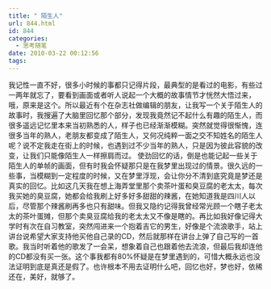 ```yaml
---
title: " 陌生人"
url: 844.html
id: 844
categories:
  - 思考随笔
date: 2010-03-22 00:12:56
tags:
---
```


我记性一直不好，很多小时候的事都只记得片段，最典型的是看过的电影，有些过一两年就忘了，要看到画面或者听人说起一个大概的故事情节才恍然大悟过来，哦，原来是这个。所以最近有个在杂志社做编辑的朋友，让我写一个关于陌生人的故事时，我搜遍了大脑里回忆那个部分，发现我竟然记不起什么有趣的陌生人，而很多遥远记忆里本来当初熟悉的人，样子也已经渐渐模糊。突然就觉得很惭愧，连很多当年的熟人，老朋友都变成了陌生人，又何况纯粹一面之交不知姓名的陌生人呢？说不定我走在街上的时候，也遇到过不少当年的熟人，只是因为彼此容貌的改变，让我们只能像陌生人一样擦肩而过。 使劲回忆的话，倒是也能记起一些关于陌生人的单帧的画面，但有时我会怀疑那只是在我梦里出现过的情景。很久远的一些事，当模糊到一定程度的时候，又在梦里浮现，会让你分不清到底究竟是梦还是真实的回忆。比如这几天我在想上海弄堂里那个卖茶叶蛋和臭豆腐的老太太，每次我买她的臭豆腐，她都会给我刷上好多好多甜甜的辣酱，在她知道我是四川人以后，尽管那个辣酱刷再多也只有甜味。但我又隐约记得我曾经常光顾一个瞎子老太太的茶叶蛋摊，但那个卖臭豆腐给我的老太太又不像是瞎的。再比如我好像记得大学时有次在自习教室，突然闯进来一个抱着吉它的男生，好像是个流浪歌手，站上讲台说希望大家支持他买他自己录的CD，然后就那样在讲台上弹了自己写的一首歌。我当时听着他的歌发了一会呆，想象着自己也跟着他去流浪，但最后我却连他的CD都没有买一张。这个事我都有80%怀疑是在梦里遇到的，可惜大概永远也没法证明到底是真还是假了。也许根本不用去证明什么吧，回忆也好，梦也好，依稀还在，美好，就够了。